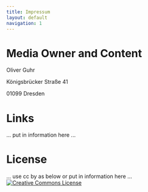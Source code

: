 ```yaml
---
title: Impressum
layout: default
navigation: 1
---
```


# Media Owner and Content

Oliver Guhr

Königsbrücker Straße 41

01099 Dresden

# Links

... put in information here ...


# License

... use cc by as below or put in information here ...
[![Creative Commons License](https://i.creativecommons.org/l/by/4.0/88x31.png)](http://creativecommons.org/licenses/by/4.0/)
